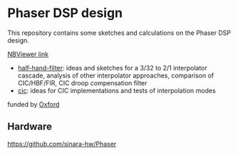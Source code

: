 # Phaser DSP design

This repository contains some sketches and calculations on the Phaser DSP
design.

[NBViewer link](https://nbviewer.jupyter.org/github/quartiq/phaser/tree/master/)

* [half-hand-filter](https://nbviewer.jupyter.org/github/quartiq/phaser/blob/master/half-band-filter.ipynb):
  ideas and sketches for a 3/32 to 2/1 interpolator
  cascade, analysis of other interpolator approaches, comparison of
  CIC/HBF/FIR, CIC droop compensation filter
* [cic](https://nbviewer.jupyter.org/github/quartiq/phaser/blob/master/cic.ipynb): ideas for CIC implementations and tests of interpolation modes

funded by [Oxford](https://github.com/OxfordIonTrapGroup)

## Hardware

https://github.com/sinara-hw/Phaser
